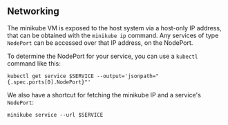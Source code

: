 ## Networking

The minikube VM is exposed to the host system via a host-only IP address, that can be obtained with the `minikube ip` command.
Any services of type `NodePort` can be accessed over that IP address, on the NodePort.

To determine the NodePort for your service, you can use a `kubectl` command like this:

`kubectl get service $SERVICE --output='jsonpath="{.spec.ports[0].NodePort}"'`

We also have a shortcut for fetching the minikube IP and a service's `NodePort`:

`minikube service --url $SERVICE`
